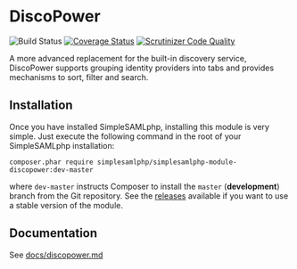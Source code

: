 DiscoPower
=============
![Build Status](https://github.com/simplesamlphp/simplesamlphp-module-discopower/workflows/CI/badge.svg?branch=master)
[![Coverage Status](https://codecov.io/gh/simplesamlphp/simplesamlphp-module-discopower/branch/master/graph/badge.svg)](https://codecov.io/gh/simplesamlphp/simplesamlphp-module-discopower)
[![Scrutinizer Code Quality](https://scrutinizer-ci.com/g/simplesamlphp/simplesamlphp-module-discopower/badges/quality-score.png?b=master)](https://scrutinizer-ci.com/g/simplesamlphp/simplesamlphp-module-discopower/?branch=master)

A more advanced replacement for the built-in discovery service, DiscoPower
supports grouping identity providers into tabs and provides mechanisms
to sort, filter and search.

Installation
------------

Once you have installed SimpleSAMLphp, installing this module is
very simple.  Just execute the following command in the root of your
SimpleSAMLphp installation:

```
composer.phar require simplesamlphp/simplesamlphp-module-discopower:dev-master
```

where `dev-master` instructs Composer to install the `master` (**development**)
branch from the Git repository. See the
[releases](https://github.com/simplesamlphp/simplesamlphp-module-discopower/releases)
available if you want to use a stable version of the module.

Documentation
-------------

See [docs/discopower.md](https://github.com/simplesamlphp/simplesamlphp-module-discopower/blob/master/docs/discopower.md)

